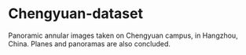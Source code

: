 # Chengyuan-dataset
Panoramic annular images taken on Chengyuan campus, in Hangzhou, China. Planes and panoramas are also concluded.
